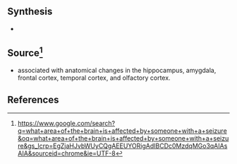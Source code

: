 ## Synthesis
- 
## Source[^1]
- associated with anatomical changes in the hippocampus, amygdala, frontal cortex, temporal cortex, and olfactory cortex.
## References

[^1]: https://www.google.com/search?q=what+area+of+the+brain+is+affected+by+someone+with+a+seizure&oq=what+area+of+the+brain+is+affected+by+someone+with+a+seizure&gs_lcrp=EgZjaHJvbWUyCQgAEEUYORigAdIBCDc0MzdqMGo3qAIAsAIA&sourceid=chrome&ie=UTF-8